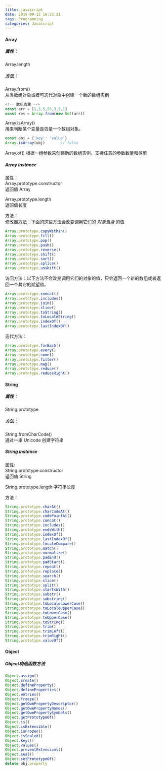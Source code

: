 ```yaml
---
title: javascript
date: 2019-09-12 16:25:21
tags: Programming
categories: Javascript
---
```


#### Array
##### 属性：
Array.length
##### 方法：
Array.from()  
从类数组对象或者可迭代对象中创建一个新的数组实例  
```javascript
<!-- 数组去重 -->
const arr = [1,3,5,56,3,2,1]
const res = Array.from(new Set(arr))
```
Array.isArray()  
用来判断某个变量是否是一个数组对象。
```javascript
const obj = {'key': 'value'}
Array.isArray(obj)       // false
```

Array.of()
根据一组参数来创建新的数组实例，支持任意的参数数量和类型  

##### Array instance
属性：  
Array.prototype.constructor  
返回值 Array  

Array.prototype.length  
返回值长度  

方法：  
修改器方法：下面的这些方法会改变调用它们的 *对象自身* 的值    
```javascript
Array.prototype.copyWithin()
Array.prototype.fill()
Array.prototype.pop()
Array.prototype.push()
Array.prototype.reverse()
Array.prototype.shift()
Array.prototype.sort()
Array.prototype.splice()
Array.prototype.unshift()
```
访问方法：以下方法不会改变调用它们的对象的值，只会返回一个新的数组或者返回一个其它的期望值。
```javascript
Array.prototype.concat()
Array.prototype.includes()
Array.prototype.join()
Array.prototype.slice()
Array.prototype.toString()
Array.prototype.toLocaleString()
Array.prototype.indexOf()
Array.prototype.lastIndexOf()
```
迭代方法：
```javascript
Array.prototype.forEach()
Array.prototype.every()
Array.prototype.some()
Array.prototype.filter()
Array.prototype.map()
Array.prototype.reduce()
Array.prototype.reduceRight()
```

#### String
##### 属性：  
String.prototype  

##### 方法：  
String.fromCharCode()   
通过一串 Unicode 创建字符串

##### String instance
属性:  
String.prototype.constructor  
返回值 String  

String.prototype.length
字符串长度  

方法：  
```javascript
String.prototype.charAt()
String.prototype.charCodeAt()
String.prototype.codePointAt()
String.prototype.concat()
String.prototype.includes()
String.prototype.endsWith()
String.prototype.indexOf()
String.prototype.lastIndexOf()
String.prototype.localeCompare()
String.prototype.match()
String.prototype.normalize()
String.prototype.padEnd()
String.prototype.padStart()
String.prototype.repeat()
String.prototype.replace()
String.prototype.search()
String.prototype.slice()
String.prototype.split()
String.prototype.startsWith()
String.prototype.substr()
String.prototype.substring()
String.prototype.toLocaleLowerCase()
String.prototype.toLocaleUpperCase()
String.prototype.toLowerCase()
String.prototype.toUpperCase()
String.prototype.toString()
String.prototype.trim()
String.prototype.trimLeft()
String.prototype.trimRight()
String.prototype.valueOf()
```

#### Object
##### Object构造函数方法
```javascript
Object.assign()
Object.create()
Object.defineProperty()
Object.defineProperties()
Object.entries()
Object.freeze()
Object.getOwnPropertyDescriptor()
Object.getOwnPropertyNames()
Object.getOwnPropertySymbols()
Object.getPrototypeOf()
Object.is()
Object.isExtensible()
Object.isFrozen()
Object.isSealed()
Object.keys()
Object.values()
Object.preventExtensions()
Object.seal()
Object.setPrototypeOf()
delete obj.property
```




